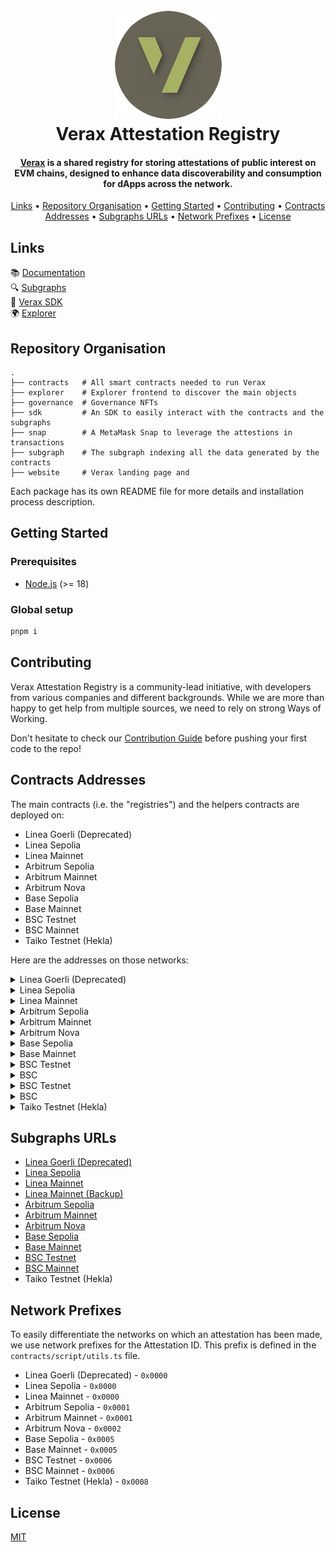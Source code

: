 <h1 align="center">
  <br>
  <a href="https://docs.ver.ax/"><img src="https://raw.githubusercontent.com/Consensys/linea-attestation-registry/dev/doc/verax-logo-circle.png" alt="Verax"></a>
  <br>
  Verax Attestation Registry
  <br>
</h1>

<h4 align="center"><a href="https://docs.ver.ax/">Verax</a> is a shared registry for storing attestations of
public interest on EVM
chains, designed to enhance data discoverability and consumption for dApps across
the network.</h4>

<p align="center">
  <a href="#links">Links</a> •
  <a href="#repository-organisation">Repository Organisation</a> •
  <a href="#getting-started">Getting Started</a> •
  <a href="#contributing">Contributing</a> •
  <a href="#contracts-addresses">Contracts Addresses</a> •
  <a href="#subgraphs-urls">Subgraphs URLs</a> •
  <a href="#network-prefixes">Network Prefixes</a> •
  <a href="#license">License</a>
</p>

## Links

📚 [Documentation](https://docs.ver.ax/)  
🔍 [Subgraphs](#subgraphs-addresses)  
🧱 [Verax SDK](https://www.npmjs.com/package/@verax-attestation-registry/verax-sdk)  
🌍 [Explorer](https://explorer.ver.ax)

## Repository Organisation

```
.
├── contracts   # All smart contracts needed to run Verax
├── explorer    # Explorer frontend to discover the main objects
├── governance  # Governance NFTs
├── sdk         # An SDK to easily interact with the contracts and the subgraphs
├── snap        # A MetaMask Snap to leverage the attestions in transactions
├── subgraph    # The subgraph indexing all the data generated by the contracts
├── website     # Verax landing page and
```

Each package has its own README file for more details and installation process description.

## Getting Started

### Prerequisites

- [Node.js](https://nodejs.org/en/) (>= 18)

### Global setup

```bash
pnpm i
```

## Contributing

Verax Attestation Registry is a community-lead initiative, with developers from various companies and different
backgrounds. While we are more than happy to get help from multiple sources, we need to rely on strong Ways of Working.

Don't hesitate to check our [Contribution Guide](./CONTRIBUTING.md) before pushing your first code to the repo!

## Contracts Addresses

The main contracts (i.e. the "registries") and the helpers contracts are deployed on:

- Linea Goerli (Deprecated)
- Linea Sepolia
- Linea Mainnet
- Arbitrum Sepolia
- Arbitrum Mainnet
- Arbitrum Nova
- Base Sepolia
- Base Mainnet
- BSC Testnet
- BSC Mainnet
- Taiko Testnet (Hekla)

Here are the addresses on those networks:

<details>
  <summary>Linea Goerli (Deprecated)</summary>

- Router =
  [0x736c78b2f2cBf4F921E8551b2acB6A5Edc9177D5](https://goerli.lineascan.build/address/0x736c78b2f2cBf4F921E8551b2acB6A5Edc9177D5)
- AttestationRegistry =
  [0xC765F28096F6121C2F2b82D35A4346280164428b](https://goerli.lineascan.build/address/0xC765F28096F6121C2F2b82D35A4346280164428b)
- ModuleRegistry =
  [0x1a20b2CFA134686306436D2c9f778D7eC6c43A43](https://goerli.lineascan.build/address/0x1a20b2CFA134686306436D2c9f778D7eC6c43A43)
- PortalRegistry =
  [0x506f88a5Ca8D5F001f2909b029738A40042e42a6](https://goerli.lineascan.build/address/0x506f88a5Ca8D5F001f2909b029738A40042e42a6)
- SchemaRegistry =
  [0xB2c4Da1f8F08A0CA25862509E5431289BE2b598B](https://goerli.lineascan.build/address/0xB2c4Da1f8F08A0CA25862509E5431289BE2b598B)
- AttestationReader =
  [0x65c8294C7aF0f0bDDe51eF92AF850613bb629fc6](https://goerli.lineascan.build/address/0x65c8294C7aF0f0bDDe51eF92AF850613bb629fc6)

</details>

<details>
  <summary>Linea Sepolia</summary>

- Router =
  [0xAfA952790492DDeB474012cEA12ba34B788ab39F](https://sepolia.lineascan.build/address/0xAfA952790492DDeB474012cEA12ba34B788ab39F)
- AttestationRegistry =
  [0xDaf3C3632327343f7df0Baad2dc9144fa4e1001F](https://sepolia.lineascan.build/address/0xDaf3C3632327343f7df0Baad2dc9144fa4e1001F)
- ModuleRegistry =
  [0x3C443B9f0c8ed3A3270De7A4815487BA3223C2Fa](https://sepolia.lineascan.build/address/0x3C443B9f0c8ed3A3270De7A4815487BA3223C2Fa)
- PortalRegistry =
  [0xF35fe79104e157703dbCC3Baa72a81A99591744D](https://sepolia.lineascan.build/address/0xF35fe79104e157703dbCC3Baa72a81A99591744D)
- SchemaRegistry =
  [0x90b8542d7288a83EC887229A7C727989C3b56209](https://sepolia.lineascan.build/address/0x90b8542d7288a83EC887229A7C727989C3b56209)

</details>

<details>
  <summary>Linea Mainnet</summary>

- Router =
  [0x4d3a380A03f3a18A5dC44b01119839D8674a552E](https://lineascan.build/address/0x4d3a380A03f3a18A5dC44b01119839D8674a552E)
- AttestationRegistry =
  [0x3de3893aa4Cdea029e84e75223a152FD08315138](https://lineascan.build/address/0x3de3893aa4Cdea029e84e75223a152FD08315138)
- ModuleRegistry =
  [0xf851513A732996F22542226341748f3C9978438f](https://lineascan.build/address/0xf851513A732996F22542226341748f3C9978438f)
- PortalRegistry =
  [0xd5d61e4ECDf6d46A63BfdC262af92544DFc19083](https://lineascan.build/address/0xd5d61e4ECDf6d46A63BfdC262af92544DFc19083)
- SchemaRegistry =
  [0x0f95dCec4c7a93F2637eb13b655F2223ea036B59](https://lineascan.build/address/0x0f95dCec4c7a93F2637eb13b655F2223ea036B59)
- AttestationReader =
  [0x40871e247CF6b8fd8794c9c56bB5c2b8a4FA3B6c](https://lineascan.build/address/0x40871e247CF6b8fd8794c9c56bB5c2b8a4FA3B6c)

</details>

<details>
  <summary>Arbitrum Sepolia</summary>

- Router =
  [0x374B686137eC0DB442a8d833451f8C12cD4B5De4](https://sepolia.arbiscan.io/address/0x374B686137eC0DB442a8d833451f8C12cD4B5De4)
- AttestationRegistry =
  [0xee5e23492bf49C1F4CF0676b3bF49d78A6dD61c5](https://sepolia.arbiscan.io/address/0xee5e23492bf49C1F4CF0676b3bF49d78A6dD61c5)
- ModuleRegistry =
  [0xEC572277d4E87a64DcfA774ED219Dd4E69E4BDc6](https://sepolia.arbiscan.io/address/0xEC572277d4E87a64DcfA774ED219Dd4E69E4BDc6)
- PortalRegistry =
  [0x1ceb52584B6C45C7049dc7fDC476bC138E4beaDE](https://sepolia.arbiscan.io/address/0x1ceb52584B6C45C7049dc7fDC476bC138E4beaDE)
- SchemaRegistry =
  [0x025531b655D9EE335B8E6cc4C118b313f26ACc8F](https://sepolia.arbiscan.io/address/0x025531b655D9EE335B8E6cc4C118b313f26ACc8F)
- AttestationReader =
  [0xBdC45324AB9A7e82Ae15324a3d8352b513Ee2788](https://sepolia.arbiscan.io/address/0xBdC45324AB9A7e82Ae15324a3d8352b513Ee2788)

</details>

<details>
  <summary>Arbitrum Mainnet</summary>

- Router =
  [0xa77196867bB03D04786EF636cDdD82f37A1248a9](https://arbiscan.io/address/0xa77196867bB03D04786EF636cDdD82f37A1248a9)
- AttestationRegistry =
  [0x335E9719e8eFE2a19A92E07BC4836160fC31cd7C](https://arbiscan.io/address/0x335E9719e8eFE2a19A92E07BC4836160fC31cd7C)
- ModuleRegistry =
  [0x3acF4daAB6cbc01546Dd4a96c9665B398d48A4ba](https://arbiscan.io/address/0x3acF4daAB6cbc01546Dd4a96c9665B398d48A4ba)
- PortalRegistry =
  [0x4042D0A54f997EE3a1b0F51e4813654199BFd8bD](https://arbiscan.io/address/0x4042D0A54f997EE3a1b0F51e4813654199BFd8bD)
- SchemaRegistry =
  [0xE96072F46EA0e42e538762dDc0aFa4ED8AE6Ec27](https://arbiscan.io/address/0xE96072F46EA0e42e538762dDc0aFa4ED8AE6Ec27)
- AttestationReader =
  [0x324C060A26444c3fB9B93e03d31e8cfF4b1715C1](https://arbiscan.io/address/0x324C060A26444c3fB9B93e03d31e8cfF4b1715C1)

</details>

<details>
  <summary>Arbitrum Nova</summary>

- Router =
  [0xC81B5149D9Cd49195D00EFb16FED89f3Ba78E03B](https://nova.arbiscan.io/address/0xc81b5149d9cd49195d00efb16fed89f3ba78e03b)
- AttestationRegistry =
  [0xB9Cf26ED827Eb4A7079e8dedB0ea93D932A2e3e8](https://nova.arbiscan.io/address/0xB9Cf26ED827Eb4A7079e8dedB0ea93D932A2e3e8)
- ModuleRegistry =
  [0x46F7471cd2C1d69Cb5e62c1a34F3fCAf81304Fc3](https://nova.arbiscan.io/address/0x46F7471cd2C1d69Cb5e62c1a34F3fCAf81304Fc3)
- PortalRegistry =
  [0xADc8da3d3388dEe74C7134fC4AEe1cF866Da5d38](https://nova.arbiscan.io/address/0xADc8da3d3388dEe74C7134fC4AEe1cF866Da5d38)
- SchemaRegistry =
  [0x9b5BABcEbf0E8550da1eCDe5674783179B6557FB](https://nova.arbiscan.io/address/0x9b5BABcEbf0E8550da1eCDe5674783179B6557FB)
- AttestationReader =
  [0x7A22D0Fba31a4d5b5E4F5263379B4dbf3707b48c](https://nova.arbiscan.io/address/0x7A22D0Fba31a4d5b5E4F5263379B4dbf3707b48c)

</details>

<details>
  <summary>Base Sepolia</summary>

- Router =
  [0xE235826514945186227918325D3E5b5f873861A6](https://sepolia.basescan.org/address/0xE235826514945186227918325D3E5b5f873861A6)
- AttestationRegistry =
  [0x374B686137eC0DB442a8d833451f8C12cD4B5De4](https://sepolia.basescan.org/address/0x374B686137eC0DB442a8d833451f8C12cD4B5De4)
- ModuleRegistry =
  [0xEC572277d4E87a64DcfA774ED219Dd4E69E4BDc6](https://sepolia.basescan.org/address/0xEC572277d4E87a64DcfA774ED219Dd4E69E4BDc6)
- PortalRegistry =
  [0x025531b655D9EE335B8E6cc4C118b313f26ACc8F](https://sepolia.basescan.org/address/0x025531b655D9EE335B8E6cc4C118b313f26ACc8F)
- SchemaRegistry =
  [0x66D2F3DCc970343b83a6263E20832184fa71CFe7](https://sepolia.basescan.org/address/0x66D2F3DCc970343b83a6263E20832184fa71CFe7)

</details>

<details>
  <summary>Base Mainnet</summary>

- Router =
  [0x63b2d528805Fc9373586366705852FA89debd4d0](https://basescan.org/address/0x63b2d528805Fc9373586366705852FA89debd4d0)
- AttestationRegistry =
  [0xA0080DBd35711faD39258E45d9A5D798852b05D4](https://basescan.org/address/0xA0080DBd35711faD39258E45d9A5D798852b05D4)
- ModuleRegistry =
  [0xAd0C12db58098A6665CBEf48f60eB67d81d1F1ff](https://basescan.org/address/0xAd0C12db58098A6665CBEf48f60eB67d81d1F1ff)
- PortalRegistry =
  [0xcbf28432C25B400E645F0EaC05F8954e8EE7c0d6](https://basescan.org/address/0xcbf28432C25B400E645F0EaC05F8954e8EE7c0d6)
- SchemaRegistry =
  [0x8081dCd745f160c148Eb5be510F78628A0951c31](https://basescan.org/address/0x8081dCd745f160c148Eb5be510F78628A0951c31)

</details>

<details>
  <summary>BSC Testnet</summary>

- Router =
  [0x90b8542d7288a83EC887229A7C727989C3b56209](https://testnet.bscscan.com/address/0x90b8542d7288a83EC887229A7C727989C3b56209)
- AttestationRegistry =
  [0x5Cc4029f0dDae1FFE527385459D06d81DFD50EEe](https://testnet.bscscan.com/address/0x5Cc4029f0dDae1FFE527385459D06d81DFD50EEe)
- ModuleRegistry =
  [0x6c46c245918d4fcfC13F0a9e2e49d4E2739A353a](https://testnet.bscscan.com/address/0x6c46c245918d4fcfC13F0a9e2e49d4E2739A353a)
- PortalRegistry =
  [0xA4a7517F62216BD42e42a67dF09C25adc72A5897](https://testnet.bscscan.com/address/0xA4a7517F62216BD42e42a67dF09C25adc72A5897)
- SchemaRegistry =
  [0x51929da151eC2C5a5881C750E5b9941eACC46c1d](https://testnet.bscscan.com/address/0x51929da151eC2C5a5881C750E5b9941eACC46c1d)

</details>

<details>
  <summary>BSC</summary>

- Router =
  [0x7a5C1fAC7fF9908a8b2ED479e060619213116A47](https://bscscan.com/address/0x7a5C1fAC7fF9908a8b2ED479e060619213116A47)
- AttestationRegistry =
  [0x3D8A3a8FF21bD295dbBD5319C399e2C4FD27F261](https://bscscan.com/address/0x3D8A3a8FF21bD295dbBD5319C399e2C4FD27F261)
- ModuleRegistry =
  [0xD70a06f7A0f197D55Fa841fcF668782b2B8266eB](https://bscscan.com/address/0xD70a06f7A0f197D55Fa841fcF668782b2B8266eB)
- PortalRegistry =
  [0xb2553A7E443DFA7C9dEc01D327FdDff1A5eF59b0](https://bscscan.com/address/0xb2553A7E443DFA7C9dEc01D327FdDff1A5eF59b0)
- SchemaRegistry =
  [0x29205492435E1b06B20CeAeEC4AC41bcF595DFFd](https://bscscan.com/address/0x29205492435E1b06B20CeAeEC4AC41bcF595DFFd)

</details>

<details>
  <summary>BSC Testnet</summary>

- Router =
  [0x90b8542d7288a83EC887229A7C727989C3b56209](https://testnet.bscscan.com/address/0x90b8542d7288a83EC887229A7C727989C3b56209)
- AttestationRegistry =
  [0x5Cc4029f0dDae1FFE527385459D06d81DFD50EEe](https://testnet.bscscan.com/address/0x5Cc4029f0dDae1FFE527385459D06d81DFD50EEe)
- ModuleRegistry =
  [0x6c46c245918d4fcfC13F0a9e2e49d4E2739A353a](https://testnet.bscscan.com/address/0x6c46c245918d4fcfC13F0a9e2e49d4E2739A353a)
- PortalRegistry =
  [0xA4a7517F62216BD42e42a67dF09C25adc72A5897](https://testnet.bscscan.com/address/0xA4a7517F62216BD42e42a67dF09C25adc72A5897)
- SchemaRegistry =
  [0x51929da151eC2C5a5881C750E5b9941eACC46c1d](https://testnet.bscscan.com/address/0x51929da151eC2C5a5881C750E5b9941eACC46c1d)

</details>

<details>
  <summary>BSC</summary>

- Router =
  [0x7a5C1fAC7fF9908a8b2ED479e060619213116A47](https://bscscan.com/address/0x7a5C1fAC7fF9908a8b2ED479e060619213116A47)
- AttestationRegistry =
  [0x3D8A3a8FF21bD295dbBD5319C399e2C4FD27F261](https://bscscan.com/address/0x3D8A3a8FF21bD295dbBD5319C399e2C4FD27F261)
- ModuleRegistry =
  [0xD70a06f7A0f197D55Fa841fcF668782b2B8266eB](https://bscscan.com/address/0xD70a06f7A0f197D55Fa841fcF668782b2B8266eB)
- PortalRegistry =
  [0xb2553A7E443DFA7C9dEc01D327FdDff1A5eF59b0](https://bscscan.com/address/0xb2553A7E443DFA7C9dEc01D327FdDff1A5eF59b0)
- SchemaRegistry =
  [0x29205492435E1b06B20CeAeEC4AC41bcF595DFFd](https://bscscan.com/address/0x29205492435E1b06B20CeAeEC4AC41bcF595DFFd)

</details>

<details>
  <summary>Taiko Testnet (Hekla)</summary>

- Router =
  [0x772F5b156EDaa4874F3f4F81c5e4479EE7E1669B](https://hekla.taikoscan.network/address/0x772F5b156EDaa4874F3f4F81c5e4479EE7E1669B)
- AttestationRegistry =
  [0xAd282534895FcC7CCCD64590AEEC7b6023B4b154](https://hekla.taikoscan.network/address/0xAd282534895FcC7CCCD64590AEEC7b6023B4b154)
- ModuleRegistry =
  [0xAA71295581A3A8f734953624B91A05A77c5904b2](https://hekla.taikoscan.network/address/0xAA71295581A3A8f734953624B91A05A77c5904b2)
- PortalRegistry =
  [0x0fa524b2b74EC8d59Ca4515263AA9E145d2CC3eC](https://hekla.taikoscan.network/address/0x0fa524b2b74EC8d59Ca4515263AA9E145d2CC3eC)
- SchemaRegistry =
  [0x67298a8Cf24E062bc018e50c2a64760cfB0Eb184](https://hekla.taikoscan.network/address/0x67298a8Cf24E062bc018e50c2a64760cfB0Eb184)
- AttestationReader =
  [0x09F0191C98205FDaeA75A52acABca64989Ec002A](https://hekla.taikoscan.network/address/0x09F0191C98205FDaeA75A52acABca64989Ec002A)

</details>

## Subgraphs URLs

- [Linea Goerli (Deprecated)](https://api.goldsky.com/api/public/project_clqghnrbp9nx201wtgylv8748/subgraphs/verax/subgraph-testnet/gn)
- [Linea Sepolia](https://api.studio.thegraph.com/query/67521/verax-v1-linea-sepolia/v0.0.12)
- [Linea Mainnet](https://graph-query.linea.build/subgraphs/name/Consensys/linea-attestation-registry/graphql)
- [Linea Mainnet (Backup)](https://api.studio.thegraph.com/query/67521/verax-v1-linea/v0.0.1)
- [Arbitrum Sepolia](https://api.studio.thegraph.com/query/67521/verax-v1-arbitrum-sepolia/v0.0.2)
- [Arbitrum Mainnet](https://api.studio.thegraph.com/query/67521/verax-v1-arbitrum/v0.0.1)
- [Arbitrum Nova](https://api.goldsky.com/api/public/project_clwsa54350ydv01wjbq5r17v1/subgraphs/verax-v1-arbitrum-nova/0.0.4/gn)
- [Base Sepolia](https://api.studio.thegraph.com/query/67521/verax-v1-base-sepolia/v0.0.2)
- [Base Mainnet](https://api.studio.thegraph.com/query/67521/verax-v1-base/v0.0.2)
- [BSC Testnet](https://api.studio.thegraph.com/query/67521/verax-v1-bsc-testnet/v0.0.1)
- [BSC Mainnet](https://api.studio.thegraph.com/query/67521/verax-v1-bsc/v0.0.1)
- Taiko Testnet (Hekla)


## Network Prefixes

To easily differentiate the networks on which an attestation has been made, we use network prefixes for the Attestation
ID. This prefix is defined in the `contracts/script/utils.ts` file.

- Linea Goerli (Deprecated) - `0x0000`
- Linea Sepolia - `0x0000`
- Linea Mainnet - `0x0000`
- Arbitrum Sepolia - `0x0001`
- Arbitrum Mainnet - `0x0001`
- Arbitrum Nova - `0x0002`
- Base Sepolia - `0x0005`
- Base Mainnet - `0x0005`
- BSC Testnet - `0x0006`
- BSC Mainnet - `0x0006`
- Taiko Testnet (Hekla) - `0x0008`

## License

[MIT](./LICENSE)

